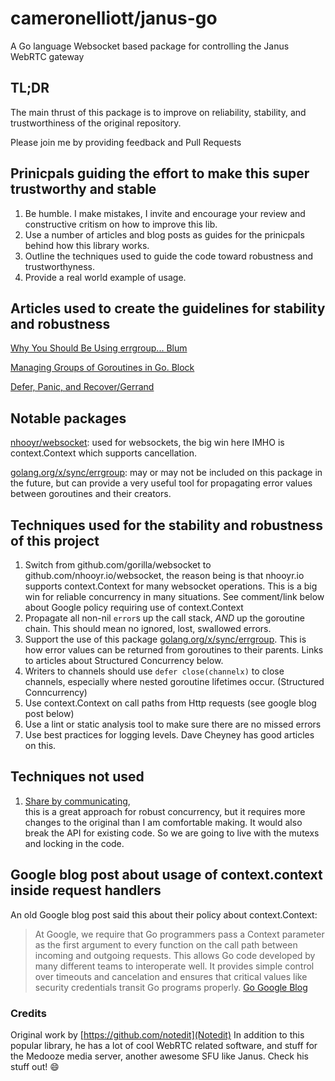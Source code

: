 # cameronelliott/janus-go

A Go language Websocket based package for controlling the Janus WebRTC gateway

## TL;DR

The main thrust of this package is to improve on reliability, stability, and trustworthiness of the original repository.
  
Please join me by providing feedback and Pull Requests



## Prinicpals guiding the effort to make this super trustworthy and stable


1. Be humble. I make mistakes, I invite and encourage your review and constructive critism on how to improve this lib.
1. Use a number of articles and blog posts as guides for the prinicpals behind how this library works.
1. Outline the techniques used to guide the code toward robustness and trustworthyness.
1. Provide a real world example of usage.


## Articles used to create the guidelines for stability and robustness

[Why You Should Be Using errgroup... Blum](https://bionic.fullstory.com/why-you-should-be-using-errgroup-withcontext-in-golang-server-handlers/)
    
[Managing Groups of Goroutines in Go. Block](https://medium.com/swlh/managing-groups-of-gorutines-in-go-ee7523e3eaca)

[Defer, Panic, and Recover/Gerrand](https://blog.golang.org/defer-panic-and-recover)


## Notable packages 

[nhooyr/websocket](https://github.com/nhooyr/websocket): used for websockets, the big win here IMHO is context.Context which supports cancellation.

[golang.org/x/sync/errgroup](https://pkg.go.dev/golang.org/x/sync/errgroup): may or may not be included on this package in the future, but can provide a very useful tool for propagating error values between goroutines and their creators.


## Techniques used for the stability and robustness of this project

1. Switch from github.com/gorilla/websocket to github.com/nhooyr.io/websocket, the reason being is that nhooyr.io supports context.Context for many websocket operations. This is a big win for reliable concurrency in many situations. See comment/link below about Google policy requiring use of context.Context
1. Propagate all non-nil `error`s up the call stack, *AND* up the goroutine chain. This should mean no ignored, lost, swallowed errors. 
1. Support the use of this package [golang.org/x/sync/errgroup](https://pkg.go.dev/golang.org/x/sync/errgroup). This is how error values can be returned from goroutines to their parents. Links to articles about Structured Concurrency below.
1. Writers to channels should use `defer close(channelx)` to close channels, especially where nested goroutine lifetimes occur. (Structured Conncurrency)
1. Use context.Context on call paths from Http requests (see google blog post below)
1. Use a lint or static analysis tool to make sure there are no missed errors
1. Use best practices for logging levels. Dave Cheyney has good articles on this.


## Techniques not used
1. [Share by communicating](https://golang.org/doc/effective_go.html#sharing),  
this is a great approach for robust concurrency, 
but it requires more changes to the original than I am comfortable making.
It would also break the API for existing code.
So we are going to live with the mutexs and locking in the code.


## Google blog post about usage of context.context inside request handlers

An old Google blog post said this about their policy about context.Context:
> At Google, we require that Go programmers pass a Context parameter as the first argument to every function on the call path between incoming and outgoing requests. This allows Go code developed by many different teams to interoperate well. It provides simple control over timeouts and cancelation and ensures that critical values like security credentials transit Go programs properly.
[Go Google Blog](https://blog.golang.org/context)


### Credits 
Original work by [https://github.com/notedit](Notedit)
In addition to this popular library, he has a lot
of cool WebRTC related software, and stuff for the Medooze media server, another awesome
SFU like Janus. Check his stuff out! :smile:








